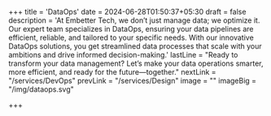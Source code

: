 +++
title = 'DataOps'
date = 2024-06-28T01:50:37+05:30
draft = false
description = 'At Embetter Tech, we don’t just manage data; we optimize it. Our expert team specializes in DataOps, ensuring your data pipelines are efficient, reliable, and tailored to your specific needs. With our innovative DataOps solutions, you get streamlined data processes that scale with your ambitions and drive informed decision-making.'
lastLine = "Ready to transform your data management? Let’s make your data operations smarter, more efficient, and ready for the future—together."
nextLink = "/services/DevOps"
prevLink = "/services/Design"
image =  ""
imageBig = "/img/dataops.svg"

+++
